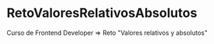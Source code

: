 # RetoValoresRelativosAbsolutos
Curso de Frontend Developer => Reto "Valores relativos y absolutos"
